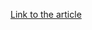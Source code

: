 [Link to the article](https://medium.com/stage-2-security/anchor-dns-malware-family-goes-cross-platform-d807ba13ca30)
